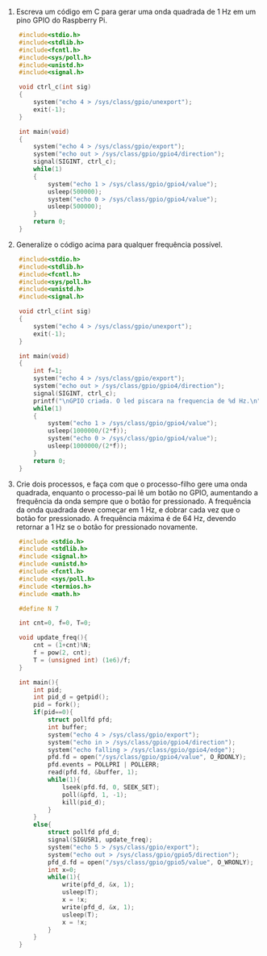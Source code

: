 1. Escreva um código em C para gerar uma onda quadrada de 1 Hz em um pino GPIO do Raspberry Pi.
```c
    #include<stdio.h>
    #include<stdlib.h>
    #include<fcntl.h>
    #include<sys/poll.h>
    #include<unistd.h>
    #include<signal.h>

    void ctrl_c(int sig)
    {
        system("echo 4 > /sys/class/gpio/unexport");
        exit(-1);
    }

    int main(void)
    {
        system("echo 4 > /sys/class/gpio/export");
        system("echo out > /sys/class/gpio/gpio4/direction");
        signal(SIGINT, ctrl_c);
        while(1)
        {
            system("echo 1 > /sys/class/gpio/gpio4/value");
            usleep(500000);
            system("echo 0 > /sys/class/gpio/gpio4/value");
            usleep(500000);
        }
        return 0;
    }
```
2. Generalize o código acima para qualquer frequência possível.
```c
    #include<stdio.h>
    #include<stdlib.h>
    #include<fcntl.h>
    #include<sys/poll.h>
    #include<unistd.h>
    #include<signal.h>

    void ctrl_c(int sig)
    {
        system("echo 4 > /sys/class/gpio/unexport");
        exit(-1);
    }

    int main(void)
    {
        int f=1;
        system("echo 4 > /sys/class/gpio/export");
        system("echo out > /sys/class/gpio/gpio4/direction");
        signal(SIGINT, ctrl_c);
        printf("\nGPIO criada. O led piscara na frequencia de %d Hz.\n",freq);
        while(1)
        {
            system("echo 1 > /sys/class/gpio/gpio4/value");
            usleep(1000000/(2*f));
            system("echo 0 > /sys/class/gpio/gpio4/value");
            usleep(1000000/(2*f));
        }
        return 0;
    }
```
3. Crie dois processos, e faça com que o processo-filho gere uma onda quadrada, enquanto o processo-pai lê um botão no GPIO, aumentando a frequência da onda sempre que o botão for pressionado. A frequência da onda quadrada deve começar em 1 Hz, e dobrar cada vez que o botão for pressionado. A frequência máxima é de 64 Hz, devendo retornar a 1 Hz se o botão for pressionado novamente.
```c
    #include <stdio.h>
    #include <stdlib.h>
    #include <signal.h>
    #include <unistd.h>
    #include <fcntl.h>
    #include <sys/poll.h>
    #include <termios.h>
    #include <math.h>

    #define N 7

    int cnt=0, f=0, T=0;

    void update_freq(){
        cnt = (1+cnt)%N;
        f = pow(2, cnt);
        T = (unsigned int) (1e6)/f;
    }

    int main(){
        int pid;
        int pid_d = getpid();
        pid = fork();
        if(pid==0){
            struct pollfd pfd;
            int buffer;
            system("echo 4 > /sys/class/gpio/export");
            system("echo in > /sys/class/gpio/gpio4/direction");
            system("echo falling > /sys/class/gpio/gpio4/edge");
            pfd.fd = open("/sys/class/gpio/gpio4/value", O_RDONLY);
            pfd.events = POLLPRI | POLLERR;
            read(pfd.fd, &buffer, 1);
            while(1){
                lseek(pfd.fd, 0, SEEK_SET);
                poll(&pfd, 1, -1);
                kill(pid_d);
            }
        }
        else{
            struct pollfd pfd_d;
            signal(SIGUSR1, update_freq);
            system("echo 5 > /sys/class/gpio/export");
            system("echo out > /sys/class/gpio/gpio5/direction");
            pfd_d.fd = open("/sys/class/gpio/gpio5/value", O_WRONLY);
            int x=0;
            while(1){
                write(pfd_d, &x, 1);
                usleep(T);
                x = !x;
                write(pfd_d, &x, 1);
                usleep(T);
                x = !x;
            }
        }
    }
```











